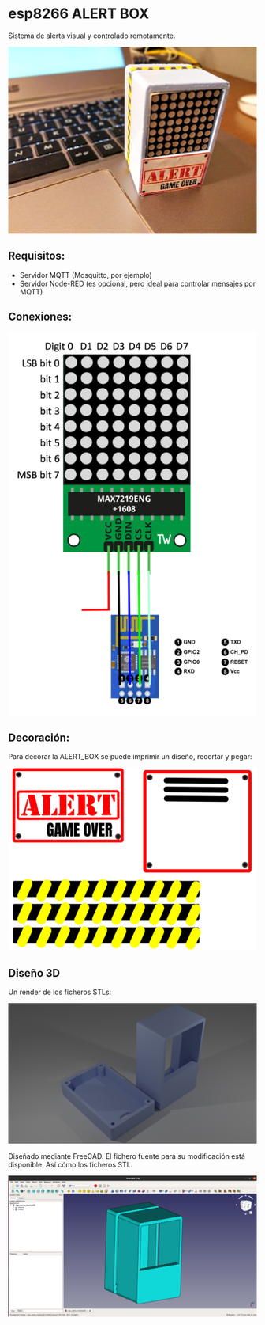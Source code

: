 # esp8266 ALERT BOX
Sistema de alerta visual y controlado remotamente.

![pegatinas](./imagenes/photo_2020-11-02_23-56-09.jpg)

## Requisitos:
- Servidor MQTT (Mosquitto, por ejemplo)
- Servidor Node-RED (es opcional, pero ideal para controlar mensajes por MQTT)

## Conexiones:

![conexiones](./imagenes/conexiones_esp8266_matrix.png)

## Decoración:

Para decorar la ALERT_BOX se puede imprimir un diseño, recortar y pegar:

![pegatinas](./imagenes/pegatinas.jpg)

## Diseño 3D

Un render de los ficheros STLs:

![render](./imagenes/render_caja.png)

Diseñado mediante FreeCAD. El fichero fuente para su modificación está disponible. Así cómo los ficheros STL.

![freecad](./imagenes/2020-11-02_23-16.png)
